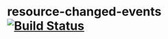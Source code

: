# resource-changed-events [![Build Status](https://travis-ci.org/danielsundman/resource-changed-events.svg?branch=master)](https://travis-ci.org/danielsundman/resource-changed-events)
